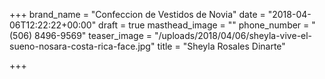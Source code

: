 +++
brand_name = "Confeccion de Vestidos de Novia"
date = "2018-04-06T12:22:22+00:00"
draft = true
masthead_image = ""
phone_number = "(506) 8496-9569"
teaser_image = "/uploads/2018/04/06/sheyla-vive-el-sueno-nosara-costa-rica-face.jpg"
title = "Sheyla Rosales Dinarte"

+++

